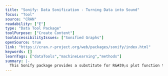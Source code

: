 ```yaml
---
title: "Sonify: Data Sonification - Turning Data into Sound"
focus: "Tool"
source: "CRAN"
readability: ["E"]
type: "Data Tool Package"
toolPurpose: ["Create Content"]
toolAccessibilityIssues: ["Sonified Graphs"]
openSource: true
link: "https://cran.r-project.org/web/packages/sonify/index.html"
keywords: []
learnTags: ["dataTools","machineLearning","methods"]
summary: |-
  This Sonify package provides a substitute for R&#39;s plot function to simplify data analysis for the visually impaired.
---
```


